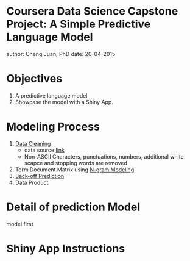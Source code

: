 Coursera Data Science Capstone Project: A Simple Predictive Language Model 
========================================================
author: Cheng Juan, PhD
date: 20-04-2015

Objectives
========================================================
    
 1. A predictive language model
 2. Showcase the model with a Shiny App.

 
Modeling Process  
========================================================

1. [Data Cleaning](http://rpubs.com/Cjtouzi/capstoneReport)
    - data source:[link](http://www.corpora.heliohost.org/aboutcorpus.html) 
    - Non-ASCII Characters, punctuations, numbers, additional white scapce and stopping words are removed
2. Term Document Matrix using [N-gram Modeling](http://en.wikipedia.org/wiki/N-gram)
3. [Back-off Prediction](http://en.wikipedia.org/wiki/Katz%27s_back-off_model)   
4. Data Product

Detail of prediction Model  
========================================================

model first 





Shiny App Instructions
========================================================



